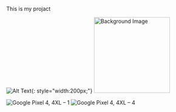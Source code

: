 This is my projact<br>

![Alt Text](![background_2](https://github.com/user-attachments/assets/b9248978-3e35-4b72-bff0-50e11b06f09a)){: style="width:200px;"}
<img src="https://i.imgur.com/kjc3axV.png" alt="Background Image" width="200">

![Google Pixel 4, 4XL – 1](https://github.com/user-attachments/assets/0e96cf17-090f-4a37-bdc5-c391ccf6cd7d)
![Google Pixel 4, 4XL – 4](https://github.com/user-attachments/assets/d4a3e606-be49-4d1f-b22e-c9825420a2e8)

